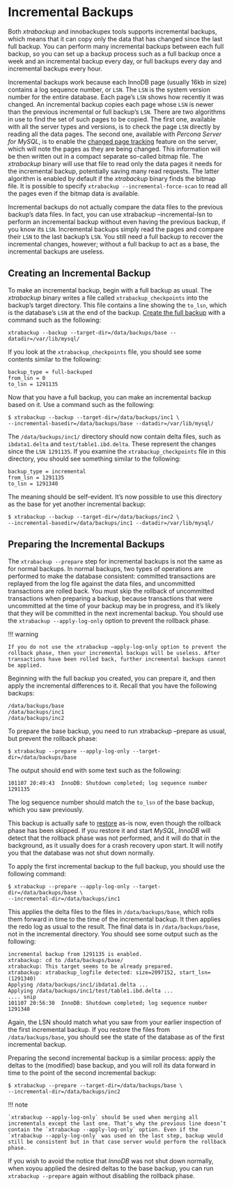 # Incremental Backups

Both *xtrabackup* and innobackupex tools supports incremental backups, which
means that it can copy only the data that has changed since the last full
backup. You can perform many incremental backups between each full backup, so
you can set up a backup process such as a full backup once a week and an
incremental backup every day, or full backups every day and incremental backups
every hour.

Incremental backups work because each InnoDB page (usually 16kb in size)
contains a log sequence number, or `LSN`. The `LSN` is the system
version number for the entire database. Each page’s `LSN` shows how
recently it was changed. An incremental backup copies each page whose
`LSN` is newer than the previous incremental or full backup’s
`LSN`. There are two algorithms in use to find the set of such pages to be
copied. The first one, available with all the server types and versions, is to
check the page `LSN` directly by reading all the data pages. The second
one, available with *Percona Server for MySQL*, is to enable the [changed page tracking](http://www.percona.com/doc/percona-server/5.5/management/changed_page_tracking.html)
feature on the server, which will note the pages as they are being changed. This
information will be then written out in a compact separate so-called bitmap
file. The *xtrabackup* binary will use that file to read only the data pages it
needs for the incremental backup, potentially saving many read requests. The
latter algorithm is enabled by default if the *xtrabackup* binary finds the
bitmap file. It is possible to specify `xtrabackup --incremental-force-scan` to read all the pages even if the bitmap data is
available.

Incremental backups do not actually compare the data files to the previous
backup’s data files. In fact, you can use xtrabackup –incremental-lsn
to perform an incremental backup without even having the previous backup, if you
know its `LSN`. Incremental backups simply read the pages and compare
their `LSN` to the last backup’s `LSN`. You still need a full backup
to recover the incremental changes, however; without a full backup to act as a
base, the incremental backups are useless.

## Creating an Incremental Backup

To make an incremental backup, begin with a full backup as usual. The
*xtrabackup* binary writes a file called `xtrabackup_checkpoints` into the
backup’s target directory. This file contains a line showing the `to_lsn`,
which is the database’s `LSN` at the end of the backup. [Create the
full backup](../backup_scenarios/full_backup.md#creating-a-backup) with a command such as the following:

```shell
xtrabackup --backup --target-dir=/data/backups/base --datadir=/var/lib/mysql/
```

If you look at the `xtrabackup_checkpoints` file, you should see some
contents similar to the following:

```text
backup_type = full-backuped
from_lsn = 0
to_lsn = 1291135
```

Now that you have a full backup, you can make an incremental backup based on
it. Use a command such as the following:

```shell
$ xtrabackup --backup --target-dir=/data/backups/inc1 \
--incremental-basedir=/data/backups/base --datadir=/var/lib/mysql/
```

The `/data/backups/inc1/` directory should now contain delta files, such
as `ibdata1.delta` and `test/table1.ibd.delta`. These represent the
changes since the `LSN 1291135`. If you examine the
`xtrabackup_checkpoints` file in this directory, you should see something
similar to the following:

```text
backup_type = incremental
from_lsn = 1291135
to_lsn = 1291340
```

The meaning should be self-evident. It’s now possible to use this directory as
the base for yet another incremental backup:

```shell
$ xtrabackup --backup --target-dir=/data/backups/inc2 \
--incremental-basedir=/data/backups/inc1 --datadir=/var/lib/mysql/
```

## Preparing the Incremental Backups

The `xtrabackup --prepare` step for incremental backups is not the same
as for normal backups. In normal backups, two types of operations are performed
to make the database consistent: committed transactions are replayed from the
log file against the data files, and uncommitted transactions are rolled
back. You must skip the rollback of uncommitted transactions when preparing a
backup, because transactions that were uncommitted at the time of your backup
may be in progress, and it’s likely that they will be committed in the next
incremental backup. You should use the `xtrabackup --apply-log-only`
option to prevent the rollback phase.

!!! warning

    If you do not use the xtrabackup –apply-log-only option to prevent the rollback phase, then your incremental backups will be useless. After transactions have been rolled back, further incremental backups cannot be applied.

Beginning with the full backup you created, you can prepare it, and then apply
the incremental differences to it. Recall that you have the following backups:

```text
/data/backups/base
/data/backups/inc1
/data/backups/inc2
```

To prepare the base backup, you need to run xtrabackup –prepare as
usual, but prevent the rollback phase:

```shell
$ xtrabackup --prepare --apply-log-only --target-dir=/data/backups/base
```

The output should end with some text such as the following:

```text
101107 20:49:43  InnoDB: Shutdown completed; log sequence number 1291135
```

The log sequence number should match the `to_lsn` of the base backup, which
you saw previously.

This backup is actually safe to [restore](../backup_scenarios/full_backup.md#restoring-a-backup) as-is now,
even though the rollback phase has been skipped. If you restore it and start
*MySQL*, *InnoDB* will detect that the rollback phase was not performed, and it
will do that in the background, as it usually does for a crash recovery upon
start. It will notify you that the database was not shut down normally.

To apply the first incremental backup to the full backup, you should use the
following command:

```text
$ xtrabackup --prepare --apply-log-only --target-dir=/data/backups/base \
--incremental-dir=/data/backups/inc1
```

This applies the delta files to the files in `/data/backups/base`, which
rolls them forward in time to the time of the incremental backup. It then
applies the redo log as usual to the result. The final data is in
`/data/backups/base`, not in the incremental directory. You should see
some output such as the following:

```text
incremental backup from 1291135 is enabled.
xtrabackup: cd to /data/backups/base/
xtrabackup: This target seems to be already prepared.
xtrabackup: xtrabackup_logfile detected: size=2097152, start_lsn=(1291340)
Applying /data/backups/inc1/ibdata1.delta ...
Applying /data/backups/inc1/test/table1.ibd.delta ...
.... snip
101107 20:56:30  InnoDB: Shutdown completed; log sequence number 1291340
```

Again, the LSN should match what you saw from your earlier inspection of the
first incremental backup. If you restore the files from
`/data/backups/base`, you should see the state of the database as of the
first incremental backup.

Preparing the second incremental backup is a similar process: apply the deltas
to the (modified) base backup, and you will roll its data forward in time to the
point of the second incremental backup:

```shell
$ xtrabackup --prepare --target-dir=/data/backups/base \
--incremental-dir=/data/backups/inc2
```

!!! note

    `xtrabackup --apply-log-only` should be used when merging all incrementals except the last one. That’s why the previous line doesn’t contain the `xtrabackup --apply-log-only` option. Even if the `xtrabackup --apply-log-only` was used on the last step, backup would still be consistent but in that case server would perform the rollback phase.

If you wish to avoid the notice that *InnoDB* was not shut down normally, when
xoyou applied the desired deltas to the base backup, you can run
`xtrabackup --prepare` again without disabling the rollback phase.
